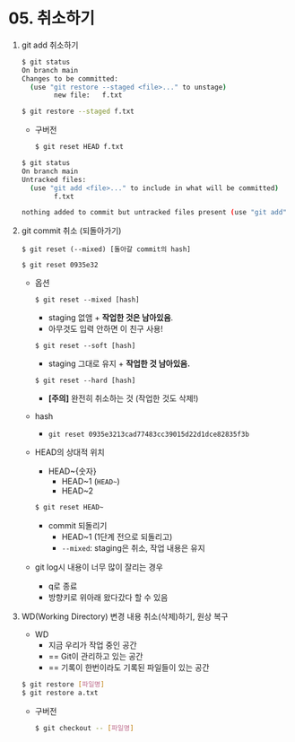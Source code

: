 # 05. 취소하기

1. git add 취소하기

   ```bash
   $ git status
   On branch main
   Changes to be committed:
     (use "git restore --staged <file>..." to unstage)
           new file:   f.txt
   
   ```

   ```bash
   $ git restore --staged f.txt
   ```

   - 구버전

     ```bash
     $ git reset HEAD f.txt
     ```

   ```bash
   $ git status
   On branch main
   Untracked files:
     (use "git add <file>..." to include in what will be committed)
           f.txt
   
   nothing added to commit but untracked files present (use "git add" to track)
   
   ```

2. git commit 취소 (되돌아가기)

   ```
   $ git reset (--mixed) [돌아갈 commit의 hash]
   ```

   ```
   $ git reset 0935e32
   ```

   - 옵션

     ```
     $ git reset --mixed [hash]
     ```

     - staging 없앰 + **작업한 것은 남아있음**.
     - 아무것도 입력 안하면 이 친구 사용!

     ```
     $ git reset --soft [hash]
     ```

     - staging 그대로 유지 + **작업한 것 남아있음.**

     ```
     $ git reset --hard [hash]
     ```

     - **[주의]** 완전히 취소하는 것 (작업한 것도 삭제!)

   - hash

     - ```
       git reset 0935e3213cad77483cc39015d22d1dce82835f3b
       ```

   - HEAD의 상대적 위치

     - HEAD~{숫자}
       - HEAD~1 (`HEAD~`)
       - HEAD~2

     ```bash
     $ git reset HEAD~
     ```

     - commit 되돌리기
       - HEAD~1 (1단계 전으로 되돌리고)
       - `--mixed`: staging은 취소, 작업 내용은 유지

   - git log시 내용이 너무 많이 잘리는 경우
     - q로 종료
     - 방향키로 위아래 왔다갔다 할 수 있음



3. WD(Working Directory) 변경 내용 취소(삭제)하기, 원상 복구

   - WD
     - 지금 우리가 작업 중인 공간
     - == Git이 관리하고 있는 공간
     - == 기록이 한번이라도 기록된 파일들이 있는 공간

   ```bash
   $ git restore [파일명]
   $ git restore a.txt
   ```

   - 구버전

     ```bash
     $ git checkout -- [파일명]
     ```

     







